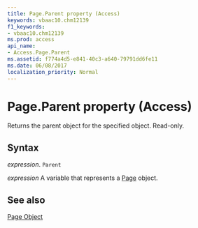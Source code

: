 ```yaml
---
title: Page.Parent property (Access)
keywords: vbaac10.chm12139
f1_keywords:
- vbaac10.chm12139
ms.prod: access
api_name:
- Access.Page.Parent
ms.assetid: f774a4d5-e841-40c3-a640-79791dd6fe11
ms.date: 06/08/2017
localization_priority: Normal
---
```



# Page.Parent property (Access)

Returns the parent object for the specified object. Read-only.


## Syntax

_expression_. `Parent`

_expression_ A variable that represents a [Page](Access.Page.md) object.


## See also


[Page Object](Access.Page.md)


